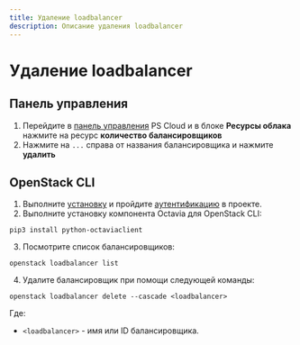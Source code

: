 ```yaml
---
title: Удаление loadbalancer
description: Описание удаления loadbalancer
---
```


# Удаление loadbalancer

## Панель управления

1.  Перейдите в [панель управления](https://auth.ps.kz/?required_keys=uid&redirect_uri=https://console.ps.kz/account) PS Cloud и в блоке **Ресурсы облака** нажмите на ресурс **количество балансировщиков**
2.  Нажмите на `...` справа от названия балансировщика и нажмите **удалить**

## OpenStack CLI

1. Выполните [установку](/ru/compute/instructions/compute-nova/instance-management) и пройдите [аутентификацию](ru/compute/instructions/compute-nova/instance-management) в проекте.
2. Выполните установку компонента Octavia для OpenStack CLI:

```
pip3 install python-octaviaclient
```

3. Посмотрите список балансировщиков:

```shell
openstack loadbalancer list
```

4. Удалите балансировщик при помощи следующей команды:

```
openstack loadbalancer delete --cascade <loadbalancer>
```

Где:

- `<loadbalancer>` - имя или ID балансировщика.
